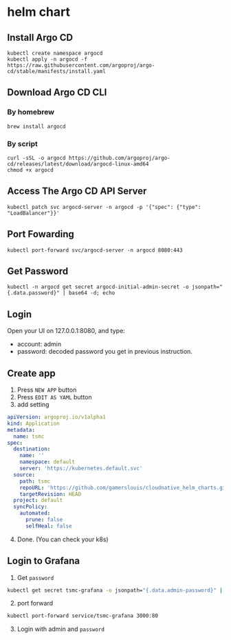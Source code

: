 # helm chart

## Install Argo CD

```shell=
kubectl create namespace argocd
kubectl apply -n argocd -f https://raw.githubusercontent.com/argoproj/argo-cd/stable/manifests/install.yaml
```

## Download Argo CD CLI
### By homebrew
```bash=
brew install argocd
```
### By script
```bash=
curl -sSL -o argocd https://github.com/argoproj/argo-cd/releases/latest/download/argocd-linux-amd64
chmod +x argocd
```

## Access The Argo CD API Server

```bash=****
kubectl patch svc argocd-server -n argocd -p '{"spec": {"type": "LoadBalancer"}}'
```

## Port Fowarding

```bash=
kubectl port-forward svc/argocd-server -n argocd 8080:443
```

## Get Password

```bash=
kubectl -n argocd get secret argocd-initial-admin-secret -o jsonpath="{.data.password}" | base64 -d; echo
```

## Login

Open your UI on 127.0.0.1:8080, and type:
 - account: admin
 - password: decoded password you get in previous instruction.

## Create app

1. Press `NEW APP` button
2. Press `EDIT AS YAML` button
3. add setting

```yaml
apiVersion: argoproj.io/v1alpha1
kind: Application
metadata:
  name: tsmc
spec:
  destination:
    name: ''
    namespace: default
    server: 'https://kubernetes.default.svc'
  source:
    path: tsmc
    repoURL: 'https://github.com/gamerslouis/cloudnative_helm_charts.git'
    targetRevision: HEAD
  project: default
  syncPolicy:
    automated:
      prune: false
      selfHeal: false

 ```

4. Done. (You can check your k8s)


## Login to Grafana

1. Get `password`

  ```bash
  kubectl get secret tsmc-grafana -o jsonpath="{.data.admin-password}" | base64 --decode ; echo
  ```

2. port forward

  ```bash
  kubectl port-forward service/tsmc-grafana 3000:80
  ```

3. Login with admin and `password`
